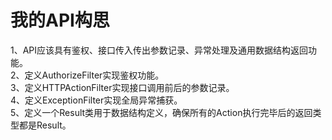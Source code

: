 # 我的API构思
1、API应该具有鉴权、接口传入传出参数记录、异常处理及通用数据结构返回功能。   
2、定义AuthorizeFilter实现鉴权功能。   
3、定义HTTPActionFilter实现接口调用前后的参数记录。   
4、定义ExceptionFilter实现全局异常捕获。   
5、定义一个Result类用于数据结构定义，确保所有的Action执行完毕后的返回类型都是Result。   
